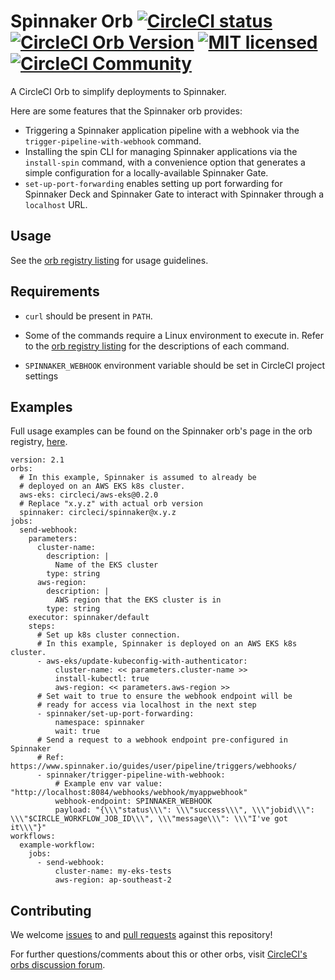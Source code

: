 # Spinnaker Orb [![CircleCI status](https://circleci.com/gh/CircleCI-Public/spinnaker-orb.svg "CircleCI status")](https://circleci.com/gh/CircleCI-Public/spinnaker-orb) [![CircleCI Orb Version](https://img.shields.io/badge/endpoint.svg?url=https://badges.circleci.io/orb/circleci/spinnaker)](https://circleci.com/orbs/registry/orb/circleci/spinnaker) [![MIT licensed](https://img.shields.io/badge/license-MIT-blue.svg)](https://raw.githubusercontent.com/circleci-public/spinnaker-orb/master/LICENSE) [![CircleCI Community](https://img.shields.io/badge/community-CircleCI%20Discuss-343434.svg)](https://discuss.circleci.com/c/ecosystem/orbs)

A CircleCI Orb to simplify deployments to Spinnaker.

Here are some features that the Spinnaker orb provides:

- Triggering a Spinnaker application pipeline with a webhook via the `trigger-pipeline-with-webhook` command.
- Installing the spin CLI for managing Spinnaker applications via the `install-spin` command, with a convenience option that generates a simple configuration for a locally-available Spinnaker Gate.
- `set-up-port-forwarding` enables setting up port forwarding for Spinnaker Deck and Spinnaker Gate to interact with Spinnaker through a `localhost` URL.

## Usage

See the [orb registry listing](https://circleci.com/orbs/registry/orb/circleci/spinnaker) for usage guidelines.

## Requirements

- `curl` should be present in `PATH`.

- Some of the commands require a Linux environment to execute in. Refer to the [orb registry listing](https://circleci.com/orbs/registry/orb/circleci/spinnaker) for the descriptions of each command.

- `SPINNAKER_WEBHOOK` environment variable should be set in CircleCI project settings

## Examples

Full usage examples can be found on the Spinnaker orb's page in the orb registry, [here](https://circleci.com/orbs/registry/orb/circleci/spinnaker#usage-examples).

```
version: 2.1
orbs:
  # In this example, Spinnaker is assumed to already be
  # deployed on an AWS EKS k8s cluster.
  aws-eks: circleci/aws-eks@0.2.0
  # Replace "x.y.z" with actual orb version
  spinnaker: circleci/spinnaker@x.y.z
jobs:
  send-webhook:
    parameters:
      cluster-name:
        description: |
          Name of the EKS cluster
        type: string
      aws-region:
        description: |
          AWS region that the EKS cluster is in
        type: string
    executor: spinnaker/default
    steps:
      # Set up k8s cluster connection.
      # In this example, Spinnaker is deployed on an AWS EKS k8s cluster.
      - aws-eks/update-kubeconfig-with-authenticator:
          cluster-name: << parameters.cluster-name >>
          install-kubectl: true
          aws-region: << parameters.aws-region >>
      # Set wait to true to ensure the webhook endpoint will be
      # ready for access via localhost in the next step
      - spinnaker/set-up-port-forwarding:
          namespace: spinnaker
          wait: true
      # Send a request to a webhook endpoint pre-configured in Spinnaker
      # Ref: https://www.spinnaker.io/guides/user/pipeline/triggers/webhooks/
      - spinnaker/trigger-pipeline-with-webhook:
          # Example env var value: "http://localhost:8084/webhooks/webhook/myappwebhook"
          webhook-endpoint: SPINNAKER_WEBHOOK
          payload: "{\\\"status\\\": \\\"success\\\", \\\"jobid\\\": \\\"$CIRCLE_WORKFLOW_JOB_ID\\\", \\\"message\\\": \\\"I've got it\\\"}"
workflows:
  example-workflow:
    jobs:
      - send-webhook:
          cluster-name: my-eks-tests
          aws-region: ap-southeast-2
```

## Contributing

We welcome [issues](https://github.com/CircleCI-Public/spinnaker-orb/issues) to and [pull requests](https://github.com/CircleCI-Public/spinnaker-orb/pulls) against this repository!

For further questions/comments about this or other orbs, visit [CircleCI's orbs discussion forum](https://discuss.circleci.com/c/orbs).
